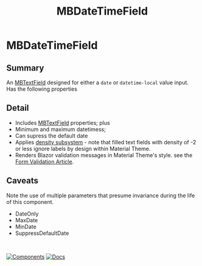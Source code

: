 ﻿---
uid: C.MBDateTimeField
title: MBDateTimeField
---
# MBDateTimeField

## Summary

An [MBTextField](xref:C.MBTextField) designed for either a `date` or `datetime-local` value input.
Has the following properties

## Detail

- Includes [MBTextField](xref:C.MBTextField) properties; plus
- Minimum and maximum datetimess;
- Can supress the default date
- Applies [density subsystem](xref:A.Density) - note that filled text fields with density of -2 or less ignore labels by design within Material Theme.
- Renders Blazor validation messages in Material Theme's style. see the [Form Validation Article](xref:A.FormValidation).

## Caveats

Note the use of multiple parameters that presume invariance during the
life of this component.
- DateOnly
- MaxDate
- MinDate
- SuppressDefaultDate


&nbsp;

[![Components](https://img.shields.io/static/v1?label=Components&message=Plus&color=red)](xref:A.PlusComponents)
[![Docs](https://img.shields.io/static/v1?label=API%20Documentation&message=MBDateTimeField&color=brightgreen)](xref:Material.Blazor.MBDateTimeField)
